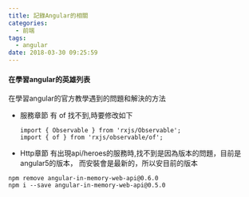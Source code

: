 ```yaml
---
title: 記錄Angular的相關
categories:
  - 前端
tags:
  - angular
date: 2018-03-30 09:25:59
---
```

#### 在學習angular的英雄列表
在學習angular的官方教學遇到的問題和解決的方法
* 服務章節
  有 of 找不到,時要修改如下
  ```
  import { Observable } from 'rxjs/Observable';
  import { of } from 'rxjs/observable/of';
  ```
* Http章節
  有出現api/heroes的服務時,找不到是因為版本的問題，目前是angular5的版本，
而安裝會是最新的，所以安目前的版本
```
npm remove angular-in-memory-web-api@0.6.0
npm i --save angular-in-memory-web-api@0.5.0
```